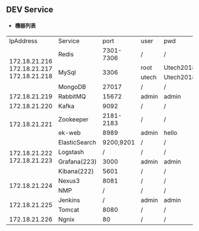 ## DEV Service

* #### 機器列表

<table>
                    <tbody>
                    <tr>
                        <td>IpAddress</td>
                        <td>Service</td>
                        <td>port</td>
                        <td>user</td>
                        <td>pwd</td>
                    </tr>
                    <tr>
                        <td rowspan="4">172.18.21.216<br/>172.18.21.217<br/>172.18.21.218<br/></td>
                        <td>Redis</td>
                        <td>7301-7306</td>
                        <td>/</td>
                        <td>/</td>
                    </tr>
                    <tr>
                        <td rowspan="2">MySql</td>
                        <td rowspan="2">3306</td>
                        <td >root</td>
                        <td >Utech2018</td>
                    </tr>
                    <tr>
                        <td>utech</td>
                        <td>Utech2018</td>
                    </tr>
                    <tr>
                        <td>MongoDB</td>
                        <td>27017</td>
                        <td>/</td>
                        <td>/</td>
                    </tr>
                    <tr>
                        <td>172.18.21.219</td>
                        <td>RabbitMQ</td>
                        <td>15672</td>
                        <td>admin</td>
                        <td>admin</td>
                    </tr>
                    <tr>
                        <td>172.18.21.220</td>
                        <td>Kafka</td>
                        <td>9092</td>
                        <td>/</td>
                        <td>/</td>
                    </tr>
                    <tr>
                        <td rowspan="2">172.18.21.221</td>
                        <td>Zookeeper</td>
                        <td>2181-2183</td>
                        <td>/</td>
                        <td>/</td>
                    </tr>
                    <tr>
                        <td>ek-web</td>
                        <td>8989</td>
                        <td>admin</td>
                        <td>hello</td>
                    </tr>
                    <tr>
                        <td rowspan="4" >172.18.21.222<br/>172.18.21.223<br/></td>
                        <td>ElasticSearch</td>
                        <td>9200,9201</td>
                        <td>/</td>
                        <td>/</td>
                    </tr>
                    <tr>
                        <td>Logstash</td>
                        <td>/</td>
                        <td>/</td>
                        <td>/</td>
                    </tr>
                    <tr>
                        <td>Grafana(223)</td>
                        <td>3000</td>
                        <td>admin</td>
                        <td>admin</td>
                    </tr>
                    <tr>
                        <td>Kibana(222)</td>
                        <td>5601</td>
                        <td>/</td>
                        <td>/</td>
                    </tr>
                    <tr>
                        <td rowspan="2">172.18.21.224</td>
                        <td>Nexus3</td>
                        <td>8081</td>
                        <td>/</td>
                        <td>/</td>
                    </tr>
                    <tr>
                        <td>NMP</td>
                        <td>/</td>
                        <td>/</t    d>
                        <td>/</td>
                    </tr>
                    <tr>
                        <td rowspan="2">172.18.21.225</td>
                        <td>Jenkins</td>
                        <td>/</td>
                        <td>admin</td>
                        <td>admin</td>
                    </tr>
                    <tr>
                        <td>Tomcat</td>
                        <td>8080</td>
                        <td>/</td>
                        <td>/</td>
                    </tr>
                    <tr>
                        <td>172.18.21.226</td>
                        <td>Ngnix</td>
                        <td>80</td>
                        <td>/</td>
                        <td>/</td>
                    </tr>
                    </tbody>
                </table>